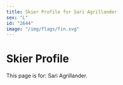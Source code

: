 ```yaml
---
title: Skier Profile for Sari Agrillander
sex: "L"
id: "2644"
image: "/img/flags/fin.svg" 
---
```


# Skier Profile

This page is for: Sari Agrillander.
    